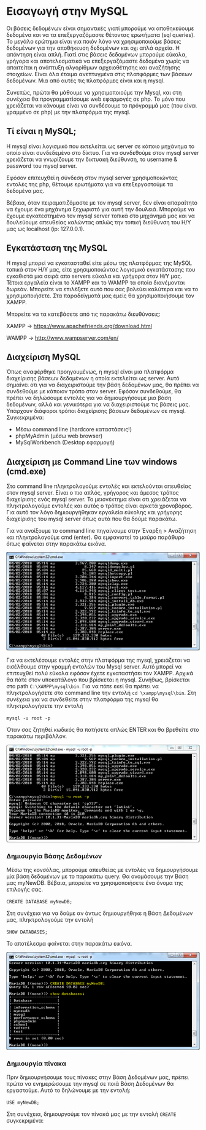 # Εισαγωγή στην MySQL
Οι βάσεις δεδομένων είναι σημαντικές γιατί μπορούμε να αποθηκεύουμε δεδομένα και να τα επεξεργαζόμαστε θέτοντας ερωτήματα (sql queries). Το μεγάλο ερώτημα είναι για ποιόν λόγο να χρησιμοποιούμε βάσεις δεδομένων για την αποθήκευση δεδομένων και οχι απλά αρχεία. Η απάντηση είναι απλή. Γιατί στις βάσεις δεδομένων μπορούμε εύκολα, γρήγορα και αποτελεσματικά να επεξεργαζόμαστε δεδομένα χωρίς να απαιτείται η ανάπτυξη αλγορίθμων αρχειοθέτησης και αναζήτησης στοιχείων. Είναι όλα έτοιμα ανεπτυγμένα στις πλατφόρμες των βάσεων δεδομένων. Μια από αυτές τις πλατφόρμες είναι και η mysql. 

Συνεπώς, πρώτα θα μάθουμε να χρησιμοποιούμε την Mysql, και στη συνέχεια θα προγραμματίσουμε web εφαρμογές σε php. Το μόνο που χρειάζεται να κάνουμε είναι να συνδέσουμε το πρόγραμμά μας (που είναι γραμμένο σε php) με την πλατφόρμα της mysql.

## Τί είναι η MySQL;
Η mysql είναι λογισμικό που εκτελείται ως server σε κάποιο μηχάνημα το οποίο είναι συνδεδεμένο στο δίκτυο. Για να συνδεθούμε στον  mysql server χρειάζεται να γνωρίζουμε την δικτυακή διεύθυνση, το username & password του mysql server. 

Εφόσον επιτευχθεί η σύνδεση στον mysql server χρησιμοποιώντας εντολές της php, θέτουμε ερωτήματα για να επεξεργαστούμε τα δεδομένα μας. 

Βέβαια, όταν πειραματιζόμαστε με τον mysql server, δεν είναι απαραίτητο να έχουμε ένα μηχάνημα ξεχωριστό για αυτή την δουλειά. Μπορούμε να έχουμε εγκατεστημένο τον mysql server τοπικά στο μηχάνημά μας και να δουλεύουμε απευθείας καλώντας απλώς την τοπική διεύθυνση του Η/Υ μας ως localhost (ip: 127.0.0.1).

## Εγκατάσταση της MySQL
Η mysql μπορεί να εγκατασταθεί είτε μέσω της πλατφόρμας της MySQL τοπικά στον Η/Υ μας, είτε χρησιμοποιώντας λογισμικό εγκατάστασης που εγκαθιστά μια σειρά απο servers εύκολα και γρήγορα στον Η/Υ μας. Τέτοια εργαλεία είναι το XAMPP και το WAMPP τα οποία διανέμονται δωρεάν. Μπορείτε να επιλέξετε αυτό που σας βολεύει καλύτερα και να το χρησιμοποιήσετε. Στα παραδείγματά μας εμείς θα χρησιμοποιήσουμε τον XAMPP.  

Μπορείτε να τα κατεβάσετε από τις παρακάτω διευθύνσεις:

XAMPP -> https://www.apachefriends.org/download.html

WAMPP -> http://www.wampserver.com/en/

## Διαχείριση MySQL
Όπως αναφέρθηκε προηγουμένως, η mysql είναι μια πλατφόρμα διαχείρισης βάσεων δεδομένων η οποία εκτελείται ως server. Αυτό σημαίνει οτι για να διαχειριστούμε την βάση δεδομένων μας, θα πρέπει να συνδεθούμε με κάποιον τρόπο στον server. Εφόσον συνδεθούμε, θα πρέπει να δηλώσουμε εντολές για να δημιουργήσουμε μια βάση δεδομένων, αλλά και γενικότερα για να διαχειριστούμε τις βάσεις μας. Υπάρχουν διάφοροι τρόποι διαχείρισης βάσεων δεδομένων σε mysql. Συγκεκριμένα:

* Μέσω command line (hardcore καταστάσεις!)
* phpMyAdmin (μέσω web browser)
* MySqlWorkbench (Desktop εφαρμογή)


## Διαχείριση με Command Line των windows (cmd.exe)
Στο command line πληκτρολογούμε εντολές και εκτελούνται απευθείας στον mysql server. Είναι ο πιο απλός, γρήγορος και άμεσος τρόπος διαχείρισης ενός mysql server. Το μειονέκτημα είναι οτι χρειάζεται να πληκτρολογούμε εντολές και αυτός ο τρόπος είναι αρκετά χρονοβόρος. Για αυτό τον λόγο δημιουργήθηκαν εργαλεία εύκολης και γρήγορης διαχείρισης του mysql server όπως αυτά που θα δούμε παρακάτω. 

Για να ανοίξουμε το command line πηγαίνουμε στην Έναρξη > Αναζήτηση και πληκτρολογούμε cmd (enter). Θα εμφανιστεί το μαύρο παράθυρο όπως φαίνεται στην παρακάτω εικόνα.

![alt text](https://raw.githubusercontent.com/addboo/programming-PHP/master/%CE%A3%CE%97%CE%9C%CE%95%CE%99%CE%A9%CE%A3%CE%95%CE%99%CE%A3/images/cmd.PNG "Command line")

Για να εκτελέσουμε εντολές στην πλατφόρμα της mysql, χρειάζεται να εισέλθουμε στην γραμμή εντολών του Mysql server. Αυτό μπορεί να επιτευχθεί πολύ εύκολα εφόσον έχετε εγκαταστήσει τον XAMPP. Αρχικά θα πάτε στον υποκατάλογο που βρίσκεται η mysql. Συνήθως, βρίσκεται στο path `C:\XAMPP\mysql\bin`. Για να πάτε εκεί θα πρέπει να πληκτρολογήσετε στο command line την εντολή `cd \xampp\mysql\bin`. Στη συνέχεια για να συνδεθείτε στην πλατφόρμα της mysql θα πληκτρολογήσετε την εντολή

`mysql -u root -p` 

Όταν σας ζητηθεί κωδικός θα πατήσετε απλώς ENTER και θα βρεθείτε στο παρακάτω περιβάλλον.

![alt text](https://raw.githubusercontent.com/addboo/programming-PHP/master/%CE%A3%CE%97%CE%9C%CE%95%CE%99%CE%A9%CE%A3%CE%95%CE%99%CE%A3/images/cmd_mysql.PNG "Command line")

### Δημιουργία Βάσης Δεδομένων 
Μέσω της κονσόλας, μπορούμε απευθείας με εντολές να δημιουργήσουμε μία βάση δεδομένων με το παρακάτω query. Θα ονομάσουμε την Βάση μας myNewDB. Βέβαια, μπορείτε να χρησιμοποιήσετε ένα όνομα της επιλογής σας. 

`CREATE DATABASE myNewDB;`

Στη συνέχεια για να δούμε αν όντως δημιουργήθηκε η Βάση Δεδομένων μας, πληκτρολογούμε την εντολή

`SHOW DATABASES;`

Το αποτέλεσμα φαίνεται στην παρακάτω εικόνα.

![alt text](https://raw.githubusercontent.com/addboo/programming-PHP/master/%CE%A3%CE%97%CE%9C%CE%95%CE%99%CE%A9%CE%A3%CE%95%CE%99%CE%A3/images/cmd_createdb.PNG "Command line")

### Δημιουργία πίνακα

Πριν δημιουργήσουμε τους πίνακες στην Βάση Δεδομένων μας, πρέπει πρώτα να ενημερώσουμε την mysql σε ποιά Βάση Δεδομένων θα εργαστούμε. Αυτό το δηλώνουμε με την εντολή:

`USE myNewDB;`

Στη συνέχεια, δημιουργούμε τον πίνακά μας με την εντολή `CREATE` συγκεκριμένα:


